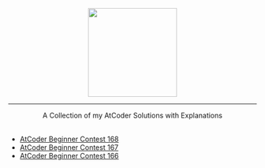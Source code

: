 <div align="center">
    <a href="https://atcoder.jp/users/wingkwong/">
        <img height=180 src="https://user-images.githubusercontent.com/35857179/81494208-9eeb4a00-92d9-11ea-9954-9d65f164e763.png">
    </a>
    <hr>
    A Collection of my AtCoder Solutions with Explanations
</div>

<br/>

- [AtCoder Beginner Contest 168](https://github.com/wingkwong/atcoder/tree/master/abc168)
- [AtCoder Beginner Contest 167](https://github.com/wingkwong/atcoder/tree/master/abc167)
- [AtCoder Beginner Contest 166](https://github.com/wingkwong/atcoder/tree/master/abc166)